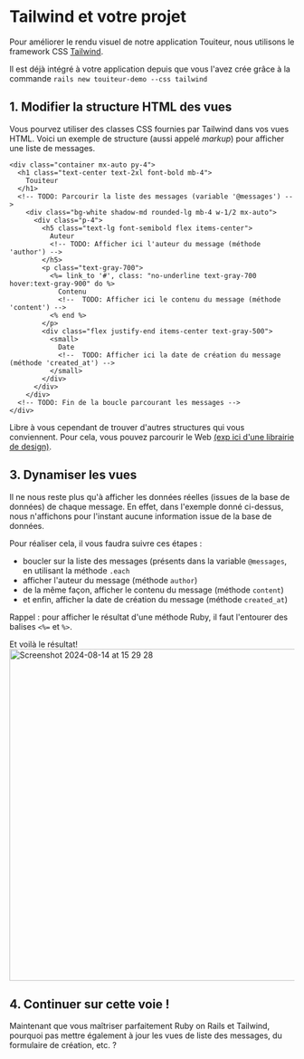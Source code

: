 # Tailwind et votre projet

Pour améliorer le rendu visuel de notre application Touiteur, nous utilisons le framework CSS [Tailwind](https://tailwindcss.com/).

Il est déjà intégré à votre application depuis que vous l'avez crée grâce à la commande `rails new touiteur-demo --css tailwind`

## 1. Modifier la structure HTML des vues

Vous pourvez utiliser des classes CSS fournies par Tailwind dans vos vues HTML. Voici un exemple de structure (aussi appelé _markup_) pour afficher une liste de messages.

```erb
<div class="container mx-auto py-4">
  <h1 class="text-center text-2xl font-bold mb-4">
    Touiteur
  </h1>
  <!-- TODO: Parcourir la liste des messages (variable '@messages') -->
    <div class="bg-white shadow-md rounded-lg mb-4 w-1/2 mx-auto">
      <div class="p-4">
        <h5 class="text-lg font-semibold flex items-center">
          Auteur
          <!-- TODO: Afficher ici l'auteur du message (méthode 'author') -->
        </h5>
        <p class="text-gray-700">
          <%= link_to '#', class: "no-underline text-gray-700 hover:text-gray-900" do %>
            Contenu
            <!--  TODO: Afficher ici le contenu du message (méthode 'content') -->
          <% end %>
        </p>
        <div class="flex justify-end items-center text-gray-500">
          <small>
            Date
            <!--  TODO: Afficher ici la date de création du message (méthode 'created_at') -->
          </small>
        </div>
      </div>
    </div>
  <!-- TODO: Fin de la boucle parcourant les messages -->
</div>
```

Libre à vous cependant de trouver d'autres structures qui vous conviennent. Pour cela, vous pouvez parcourir le Web [(exp ici d'une librairie de design)](https://flowbite.com/docs/components/card/).

## 3. Dynamiser les vues

Il ne nous reste plus qu'à afficher les données réelles (issues de la base de données) de chaque message. En effet, dans l'exemple donné ci-dessus, nous n'affichons pour l'instant aucune information issue de la base de données.

Pour réaliser cela, il vous faudra suivre ces étapes :
- boucler sur la liste des messages (présents dans la variable `@messages`, en utilisant la méthode `.each`
- afficher l'auteur du message (méthode `author`)
- de la même façon, afficher le contenu du message (méthode `content`)
- et enfin, afficher la date de création du message (méthode `created_at`)

Rappel : pour afficher le résultat d'une méthode Ruby, il faut l'entourer des balises `<%=` et `%>`.

Et voilà le résultat!
<img width="586" alt="Screenshot 2024-08-14 at 15 29 28" src="https://github.com/user-attachments/assets/cdbba204-12d7-4290-8f11-d22ee7439334">

## 4. Continuer sur cette voie !

Maintenant que vous maîtriser parfaitement Ruby on Rails et Tailwind, pourquoi pas mettre également à jour les vues de liste des messages, du formulaire de création, etc. ?
